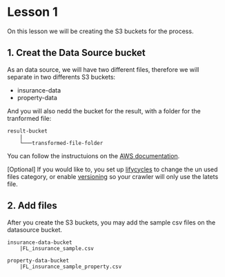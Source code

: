 # Lesson 1

On this lesson we will be creating the S3 buckets for the process. 

## 1. Creat the Data Source bucket

As an data source, we will have two different files, therefore we will separate in two differents S3 buckets:
- insurance-data
- property-data

And you will also nedd the bucket for the result, with a folder for the tranformed file:
```
result-bucket
    |
    └───transformed-file-folder

```
You can follow the instructuions on the [AWS documentation](https://docs.aws.amazon.com/AmazonS3/latest/gsg/CreatingABucket.html).

 [Optional] If you would like to, you set up [lifycycles](https://docs.aws.amazon.com/AmazonS3/latest/user-guide/create-lifecycle.html) to change the un used files category, or enable [versioning](https://docs.aws.amazon.com/AmazonS3/latest/dev/ObjectVersioning.html) so your crawler will only use the latets file.

## 2. Add files
After you create the S3 buckets, you may add the sample csv files on the datasource bucket. 
```
insurance-data-bucket
    |FL_insurance_sample.csv

property-data-bucket
    |FL_insurance_sample_property.csv

```
